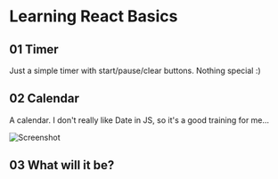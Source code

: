 # Learning React Basics

## 01 Timer

Just a simple timer with start/pause/clear buttons. Nothing special :)

## 02 Calendar

A calendar. I don't really like Date in JS, so it's a good training for me...

![Screenshot]("/screens/calendar.png")

## 03 What will it be?